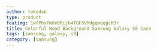 ```yaml
---
author: tokodab
type: product
featimg: 1wfPhxfmHvDRijb4fGF3VMdgqmqqgcK3r
title: Colorful Wood Background Samsung Galaxy S9 Case
tags: [samsung, galaxy, s9]
category: [samsung]
---
```

